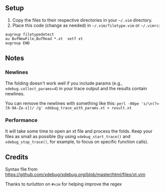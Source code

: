 ## Setup

1. Copy the files to their respective directories in your `~/.vim` directory.
1. Place this code (change as needed) in `~/.vim/filetype.vim` or `~/.vimrc`:
```
augroup filetypedetect
au BufNewFile,BufRead *.xt  setf xt
augroup END
```

## Notes

### Newlines
The folding doesn't work well if you include params  (e.g., `xdebug.collect_params=4`) in your trace output and the results contain newlines.

You can remove the newlines with something like this: `perl -00pe 's/\n(?=[0-9A-Za-z])/ /g' xdebug_trace_with_params.xt > result.xt`

### Performance
It will take some time to open an xt file and process the folds. Keep your files as small as possible (by using `xdebug_start_trace()` and `xdebug_stop_trace()`, for example, to focus on specific function calls).

## Credits
Syntax file from https://github.com/xdebug/xdebug.org/blob/master/html/files/xt.vim

Thanks to _turlutton_ on `#vim` for helping improve the regex
